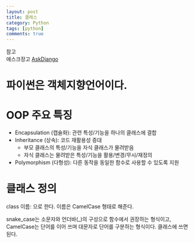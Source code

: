 ```yaml
---
layout: post
title: 클래스
category: Python
tags: [python]
comments: true
---
```


참고  
애스크장고  [AskDjango](https://www.askcompany.kr/)

# 파이썬은 객체지향언어이다.

# OOP 주요 특징
- Encapsulation (캡슐화): 관련 특성/기능을 하나의 클래스에 결합
- Inheritance (상속): 코드 재활용성 증대
  - 부모 클래스의 특성/기능을 자식 클래스가 물려받음
  - 자식 클래스는 물려받은 특성/기능을 활용/변경/무시/재정의
- Polymorphism (다형성): 다른 동작을 동일한 함수로 사용할 수 있도록 지원

# 클래스 정의
class 이름:
으로 한다. 이름은 CamelCase 형태로 해준다.

snake_case는 소문자와 언더바(\_)의 구성으로 함수에서 권장하는 형식이고,
CamelCase는 단어를 이어 쓰며 대문자로 단어를 구분하는 형식이다. 클래스에 쓰면 된다.

